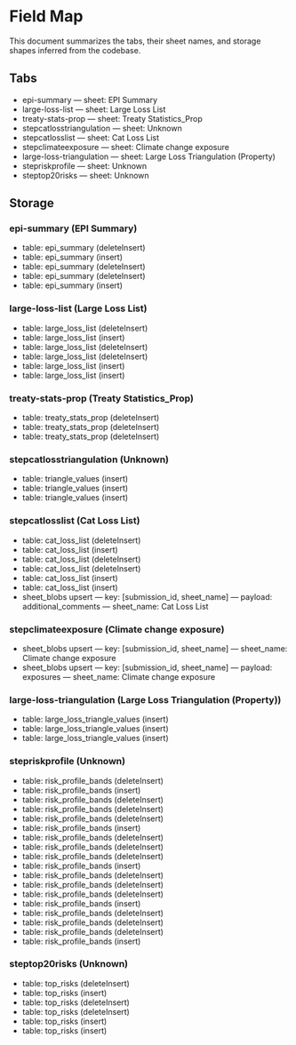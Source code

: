 # Field Map

This document summarizes the tabs, their sheet names, and storage shapes inferred from the codebase.

## Tabs

- epi-summary — sheet: EPI Summary
- large-loss-list — sheet: Large Loss List
- treaty-stats-prop — sheet: Treaty Statistics_Prop
- stepcatlosstriangulation — sheet: Unknown
- stepcatlosslist — sheet: Cat Loss List
- stepclimateexposure — sheet: Climate change exposure
- large-loss-triangulation — sheet: Large Loss Triangulation (Property)
- stepriskprofile — sheet: Unknown
- steptop20risks — sheet: Unknown

## Storage

### epi-summary (EPI Summary)

- table: epi_summary (deleteInsert)
- table: epi_summary (insert)
- table: epi_summary (deleteInsert)
- table: epi_summary (deleteInsert)
- table: epi_summary (insert)

### large-loss-list (Large Loss List)

- table: large_loss_list (deleteInsert)
- table: large_loss_list (insert)
- table: large_loss_list (deleteInsert)
- table: large_loss_list (deleteInsert)
- table: large_loss_list (insert)
- table: large_loss_list (insert)

### treaty-stats-prop (Treaty Statistics_Prop)

- table: treaty_stats_prop (deleteInsert)
- table: treaty_stats_prop (deleteInsert)
- table: treaty_stats_prop (deleteInsert)

### stepcatlosstriangulation (Unknown)

- table: triangle_values (insert)
- table: triangle_values (insert)
- table: triangle_values (insert)

### stepcatlosslist (Cat Loss List)

- table: cat_loss_list (deleteInsert)
- table: cat_loss_list (insert)
- table: cat_loss_list (deleteInsert)
- table: cat_loss_list (deleteInsert)
- table: cat_loss_list (insert)
- table: cat_loss_list (insert)
- sheet_blobs upsert — key: [submission_id, sheet_name] — payload: additional_comments — sheet_name: Cat Loss List

### stepclimateexposure (Climate change exposure)

- sheet_blobs upsert — key: [submission_id, sheet_name] — sheet_name: Climate change exposure
- sheet_blobs upsert — key: [submission_id, sheet_name] — payload: exposures — sheet_name: Climate change exposure

### large-loss-triangulation (Large Loss Triangulation (Property))

- table: large_loss_triangle_values (insert)
- table: large_loss_triangle_values (insert)
- table: large_loss_triangle_values (insert)

### stepriskprofile (Unknown)

- table: risk_profile_bands (deleteInsert)
- table: risk_profile_bands (insert)
- table: risk_profile_bands (deleteInsert)
- table: risk_profile_bands (deleteInsert)
- table: risk_profile_bands (deleteInsert)
- table: risk_profile_bands (insert)
- table: risk_profile_bands (deleteInsert)
- table: risk_profile_bands (deleteInsert)
- table: risk_profile_bands (deleteInsert)
- table: risk_profile_bands (insert)
- table: risk_profile_bands (deleteInsert)
- table: risk_profile_bands (deleteInsert)
- table: risk_profile_bands (deleteInsert)
- table: risk_profile_bands (insert)
- table: risk_profile_bands (deleteInsert)
- table: risk_profile_bands (deleteInsert)
- table: risk_profile_bands (deleteInsert)
- table: risk_profile_bands (insert)

### steptop20risks (Unknown)

- table: top_risks (deleteInsert)
- table: top_risks (insert)
- table: top_risks (deleteInsert)
- table: top_risks (deleteInsert)
- table: top_risks (insert)
- table: top_risks (insert)
